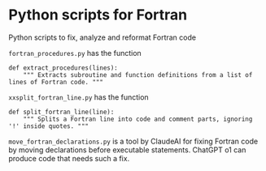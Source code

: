 # Python scripts for Fortran
Python scripts to fix, analyze and reformat Fortran code

`fortran_procedures.py` has the function

```
def extract_procedures(lines):
    """ Extracts subroutine and function definitions from a list of lines of Fortran code. """
```

`xxsplit_fortran_line.py` has the function
```
def split_fortran_line(line):
    """ Splits a Fortran line into code and comment parts, ignoring '!' inside quotes. """
```

`move_fortran_declarations.py` is a tool by ClaudeAI for fixing Fortran code by moving declarations
before executable statements. ChatGPT o1 can produce code that needs such a fix.
